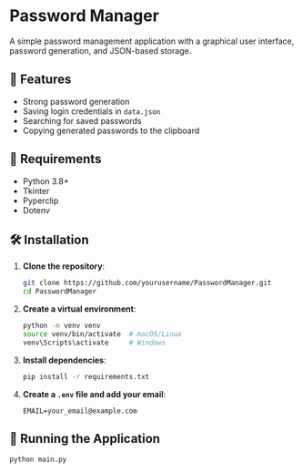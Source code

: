 # Password Manager 

A simple password management application with a graphical user interface, password generation, and JSON-based storage.

## 📌 Features
- Strong password generation
- Saving login credentials in `data.json`
- Searching for saved passwords
- Copying generated passwords to the clipboard

## 🔧 Requirements
- Python 3.8+
- Tkinter
- Pyperclip
- Dotenv

## 🛠 Installation

1. **Clone the repository**:
    ```sh
    git clone https://github.com/yourusername/PasswordManager.git
    cd PasswordManager
    ```

2. **Create a virtual environment**:
    ```sh
    python -m venv venv
    source venv/bin/activate  # macOS/Linux
    venv\Scripts\activate     # Windows
    ```

3. **Install dependencies**:
    ```sh
    pip install -r requirements.txt
    ```

4. **Create a `.env` file and add your email**:
    ```
    EMAIL=your_email@example.com
    ```

## 🚀 Running the Application

```sh
python main.py
```
